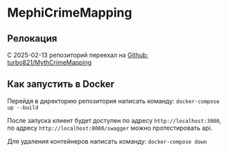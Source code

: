# MephiCrimeMapping

## Релокация
С 2025-02-13 репозиторий переехал на [Github: turbo821/MythCrimeMapping](https://github.com/turbo821/MythCrimeMapping)

## Как запустить в Docker

Перейдя в директорию репозитория написать команду:
`docker-compose up --build`

После запуска клиент будет доступен по адресу `http://localhost:3000`, по адресу `http://localhost:8080/swagger` можно протестировать api.

Для удаления контейнеров написать команду:
`docker-compose down`
